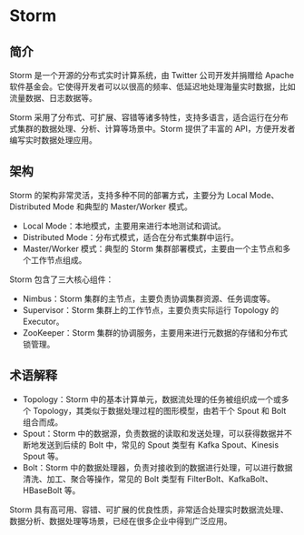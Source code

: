 # Storm
## 简介
Storm 是一个开源的分布式实时计算系统，由 Twitter 公司开发并捐赠给 Apache 软件基金会。它使得开发者可以以很高的频率、低延迟地处理海量实时数据，比如流量数据、日志数据等。

Storm 采用了分布式、可扩展、容错等诸多特性，支持多语言，适合运行在分布式集群的数据处理、分析、计算等场景中。Storm 提供了丰富的 API，方便开发者编写实时数据处理应用。

## 架构
Storm 的架构非常灵活，支持多种不同的部署方式，主要分为 Local Mode、Distributed Mode 和典型的 Master/Worker 模式。

+ Local Mode：本地模式，主要用来进行本地测试和调试。
+ Distributed Mode：分布式模式，适合在分布式集群中运行。
+ Master/Worker 模式：典型的 Storm 集群部署模式，主要由一个主节点和多个工作节点组成。

Storm 包含了三大核心组件：

+ Nimbus：Storm 集群的主节点，主要负责协调集群资源、任务调度等。
+ Supervisor：Storm 集群上的工作节点，主要负责实际运行 Topology 的 Executor。
+ ZooKeeper：Storm 集群的协调服务，主要用来进行元数据的存储和分布式锁管理。

## 术语解释
+ Topology：Storm 中的基本计算单元，数据流处理的任务被组织成一个或多个 Topology，其类似于数据处理过程的图形模型，由若干个 Spout 和 Bolt 组合而成。
+ Spout：Storm 中的数据源，负责数据的读取和发送处理，可以获得数据并不断地发送到后续的 Bolt 中，常见的 Spout 类型有 Kafka Spout、Kinesis Spout 等。
+ Bolt：Storm 中的数据处理器，负责对接收到的数据进行处理，可以进行数据清洗、加工、聚合等操作，常见的 Bolt 类型有 FilterBolt、KafkaBolt、HBaseBolt 等。

Storm 具有高可用、容错、可扩展的优良性质，非常适合处理实时数据流处理、数据分析、数据处理等场景，已经在很多企业中得到广泛应用。